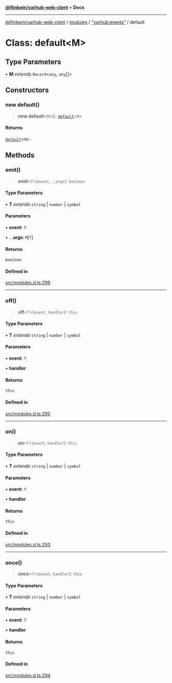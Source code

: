 [**@flinbein/varhub-web-clent**](../../../../README.md) • **Docs**

***

[@flinbein/varhub-web-clent](../../../../modules.md) / [modules](../../../README.md) / ["varhub:events"](../README.md) / default

# Class: default\<M\>

## Type Parameters

• **M** *extends* `Record`\<`any`, `any`[]\>

## Constructors

### new default()

> **new default**\<`M`\>(): [`default`](default.md)\<`M`\>

#### Returns

[`default`](default.md)\<`M`\>

## Methods

### emit()

> **emit**\<`T`\>(`event`, ...`args`): `boolean`

#### Type Parameters

• **T** *extends* `string` \| `number` \| `symbol`

#### Parameters

• **event**: `T`

• ...**args**: `M`\[`T`\]

#### Returns

`boolean`

#### Defined in

[src/modules.d.ts:296](https://github.com/flinbein/varhub-web-client/blob/b4c6fcf02a5379525d4b3a67611612cbdf92318f/src/modules.d.ts#L296)

***

### off()

> **off**\<`T`\>(`event`, `handler`): `this`

#### Type Parameters

• **T** *extends* `string` \| `number` \| `symbol`

#### Parameters

• **event**: `T`

• **handler**

#### Returns

`this`

#### Defined in

[src/modules.d.ts:295](https://github.com/flinbein/varhub-web-client/blob/b4c6fcf02a5379525d4b3a67611612cbdf92318f/src/modules.d.ts#L295)

***

### on()

> **on**\<`T`\>(`event`, `handler`): `this`

#### Type Parameters

• **T** *extends* `string` \| `number` \| `symbol`

#### Parameters

• **event**: `T`

• **handler**

#### Returns

`this`

#### Defined in

[src/modules.d.ts:293](https://github.com/flinbein/varhub-web-client/blob/b4c6fcf02a5379525d4b3a67611612cbdf92318f/src/modules.d.ts#L293)

***

### once()

> **once**\<`T`\>(`event`, `handler`): `this`

#### Type Parameters

• **T** *extends* `string` \| `number` \| `symbol`

#### Parameters

• **event**: `T`

• **handler**

#### Returns

`this`

#### Defined in

[src/modules.d.ts:294](https://github.com/flinbein/varhub-web-client/blob/b4c6fcf02a5379525d4b3a67611612cbdf92318f/src/modules.d.ts#L294)
